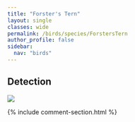 ```yaml
---
title: "Forster's Tern"
layout: single
classes: wide
permalink: /birds/species/ForstersTern
author_profile: false
sidebar:
  nav: "birds"
---
```


<h2>Detection</h2>

<a href="https://beallen.github.io/DevelopmentWebsite/assets/images/birds/ForstersTern/det.jpg">
<img src="https://beallen.github.io/DevelopmentWebsite/assets/images/birds/ForstersTern/det.jpg">
</a>

{% include comment-section.html %}
